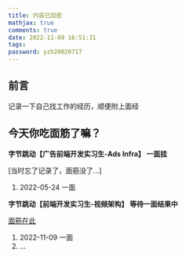 ```yaml
---
title: 内容已加密
mathjax: true
comments: true
date: 2022-11-09 16:51:31
tags:
password: yzh20020717
---
```

## 前言

记录一下自己找工作的经历，顺便附上面经

## 今天你吃面筋了嘛？

**字节跳动【广告前端开发实习生-Ads Infra】  一面挂**

[当时忘了记录了，面筋没了...]

1. 2022-05-24 一面

**字节跳动【前端开发实习生-视频架构】 等待一面结果中**

[面筋在此](https://www.dropbox.com/s/h7dz4s6dkl48am8/%E8%A7%86%E9%A2%91%E4%BA%91%E5%9B%A2%E9%98%9F.md?dl=0)

1. 2022-11-09 一面
2. ...
